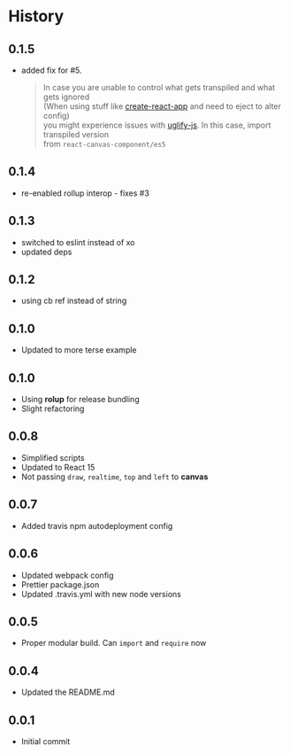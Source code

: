 # History
## 0.1.5
* added fix for #5.
    > In case you are unable to control what gets transpiled and what gets ignored  
    (When using stuff like [create-react-app](https://github.com/facebookincubator/create-react-app) and need to eject to alter config)  
    you might experience issues with [uglify-js](https://github.com/mishoo/UglifyJS). In this case, import transpiled version  
    from `react-canvas-component/es5`

## 0.1.4
* re-enabled rollup interop - fixes #3

## 0.1.3
* switched to eslint instead of xo
* updated deps

## 0.1.2
* using cb ref instead of string

## 0.1.0
* Updated to more terse example

## 0.1.0
* Using **rolup** for release bundling
* Slight refactoring

## 0.0.8
* Simplified scripts
* Updated to React 15
* Not passing `draw`, `realtime`, `top` and `left` to **canvas**

## 0.0.7
* Added travis npm autodeployment config

## 0.0.6
* Updated webpack config
* Prettier package.json
* Updated .travis.yml with new node versions

## 0.0.5
* Proper modular build. Can `import` and `require` now

## 0.0.4
* Updated the README.md

## 0.0.1
* Initial commit
